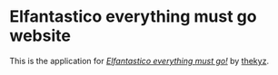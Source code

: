 # Elfantastico everything must go website

This is the application for
[*Elfantastico everything must go!*](http://elfantastico.heroku.com/)
by [thekyz](https://github.com/thekyz/).


